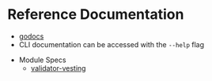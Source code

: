 # Reference Documentation

- [godocs](https://godoc.org/github.com/Kava-Labs/kava)
- CLI documentation can be accessed with the `--help` flag
<!-- - Rest Server API Documentation -->
- Module Specs
  - [validator-vesting](../../x/validator-vesting/spec)
